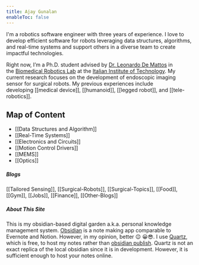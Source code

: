 ```yaml
---
title: Ajay Gunalan
enableToc: false
---
```


I'm a robotics software engineer with three years of experience. I love to develop efficient software for robots leveraging data structures, algorithms, and real-time systems and support others in a diverse team to create impactful technologies. 

Right now, I’m a Ph.D. student advised by [Dr. Leonardo De Mattos](https://www.iit.it/people/leonardo-demattos) in the [Biomedical Robotics Lab](https://advr.iit.it/index.php/research/biomedical-robotics) at the [Italian Institute of Technology](https://iit.it/). My current research focuses on the development of endoscopic imaging sensor for surgical robots. My previous experiences include developing [[medical device]], [[humanoid]], [[legged robot]], and [[tele-robotics]].

## Map of Content
- [[Data Structures and Algorithm]]
- [[Real-Time Systems]]
- [[Electronics and Circuits]]
- [[Motion Control Drivers]]
- [[MEMS]]
- [[Optics]]

##### Blogs
[[Tailored Sensing]], [[Surgical-Robots]], [[Surgical-Topics]], [[Food]], [[Gym]], [[Jobs]], [[Finance]], [[Other-Blogs]]

##### About This Site
This is my obsidian-based digital garden a.k.a. personal knowledge management system.  [Obsidian](https://obsidian.md/) is a note making app comparable to Evernote and Notion. However, in my opinion, better  😉 😀😎. I use [Quartz](https://github.com/jackyzha0/quartz), which is free, to host my notes rather than [obsidian publish](https://obsidian.md/publish). Quartz is not an exact replica of the local obsidian since it is in development. However, it is sufficient enough to host your notes online.


